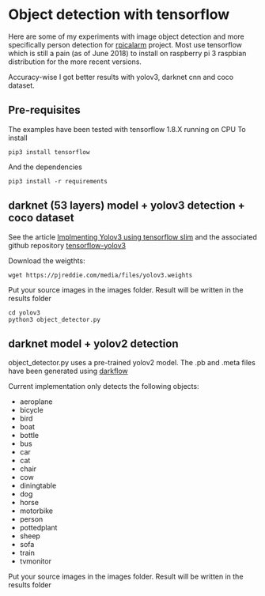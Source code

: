 # Object detection with tensorflow

Here are some of my experiments with image object detection and more specifically person detection for [rpicalarm](https://github.com/lucdew/rpicalarm) project.
Most use tensorflow which is still a pain (as of June 2018) to install on raspberry pi 3 raspbian distribution for the more recent versions.

Accuracy-wise I got better results with yolov3, darknet cnn and coco dataset.

## Pre-requisites

The examples have been tested with tensorflow 1.8.X running on CPU
To install

`pip3 install tensorflow`

And the dependencies

```
pip3 install -r requirements
```

## darknet (53 layers) model + yolov3 detection + coco dataset

See the article [Implmenting Yolov3 using tensorflow slim](https://itnext.io/implementing-yolo-v3-in-tensorflow-tf-slim-c3c55ff59dbe) and the associated github repository
[tensorflow-yolov3](https://github.com/mystic123/tensorflow-yolo-v3)

Download the weigthts:

```
wget https://pjreddie.com/media/files/yolov3.weights
```

Put your source images in the images folder. Result will be written in the results folder

```
cd yolov3
python3 object_detector.py
```

## darknet model + yolov2 detection

object_detector.py uses a pre-trained yolov2 model. The .pb and .meta files have been generated using [darkflow](https://github.com/thtrieu/darkflow)

Current implementation only detects the following objects:

- aeroplane
- bicycle
- bird
- boat
- bottle
- bus
- car
- cat
- chair
- cow
- diningtable
- dog
- horse
- motorbike
- person
- pottedplant
- sheep
- sofa
- train
- tvmonitor

Put your source images in the images folder. Result will be written in the results folder
